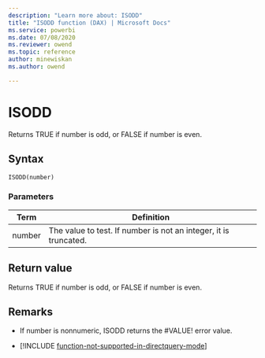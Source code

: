```yaml
---
description: "Learn more about: ISODD"
title: "ISODD function (DAX) | Microsoft Docs"
ms.service: powerbi 
ms.date: 07/08/2020
ms.reviewer: owend
ms.topic: reference
author: minewiskan
ms.author: owend

---
```

# ISODD

Returns TRUE if number is odd, or FALSE if number is even.  
  
## Syntax  
  
```dax
ISODD(number)  
```
  
### Parameters  
  
|Term|Definition|  
|--------|--------------|  
|number|The value to test. If number is not an integer, it is truncated.|  
  
## Return value

Returns TRUE if number is odd, or FALSE if number is even.  
  
## Remarks

- If number is nonnumeric, ISODD returns the #VALUE! error value.  

- [!INCLUDE [function-not-supported-in-directquery-mode](includes/function-not-supported-in-directquery-mode.md)]
